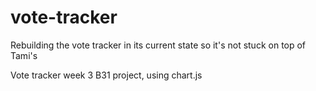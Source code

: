 # vote-tracker
Rebuilding the vote tracker in its current state so it's not stuck on top of Tami's

Vote tracker week 3 B31 project, using chart.js
